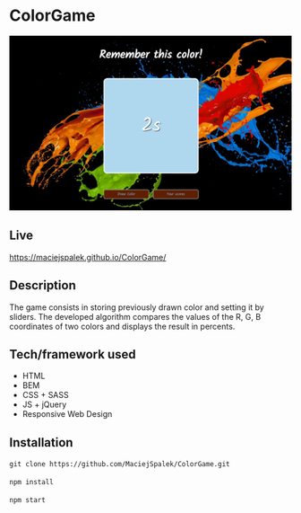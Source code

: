 # ColorGame

![Main screen](img/ColorGameView.png)

## Live

<https://maciejspalek.github.io/ColorGame/>

## Description

The game consists in storing previously drawn color and setting it by sliders. The developed algorithm compares the values of the R, G, B coordinates of two colors and displays the result in percents.

## Tech/framework used

- HTML
- BEM
- CSS + SASS
- JS + jQuery
- Responsive Web Design

## Installation

```
git clone https://github.com/MaciejSpalek/ColorGame.git

npm install

npm start
```
